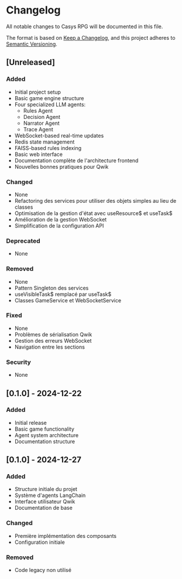 # Changelog

All notable changes to Casys RPG will be documented in this file.

The format is based on [Keep a Changelog](https://keepachangelog.com/en/1.0.0/),
and this project adheres to [Semantic Versioning](https://semver.org/spec/v2.0.0.html).

## [Unreleased]

### Added
- Initial project setup
- Basic game engine structure
- Four specialized LLM agents:
  - Rules Agent
  - Decision Agent
  - Narrator Agent
  - Trace Agent
- WebSocket-based real-time updates
- Redis state management
- FAISS-based rules indexing
- Basic web interface
- Documentation complète de l'architecture frontend
- Nouvelles bonnes pratiques pour Qwik

### Changed
- None
- Refactoring des services pour utiliser des objets simples au lieu de classes
- Optimisation de la gestion d'état avec useResource$ et useTask$
- Amélioration de la gestion WebSocket
- Simplification de la configuration API

### Deprecated
- None

### Removed
- None
- Pattern Singleton des services
- useVisibleTask$ remplacé par useTask$
- Classes GameService et WebSocketService

### Fixed
- None
- Problèmes de sérialisation Qwik
- Gestion des erreurs WebSocket
- Navigation entre les sections

### Security
- None

## [0.1.0] - 2024-12-22

### Added
- Initial release
- Basic game functionality
- Agent system architecture
- Documentation structure

## [0.1.0] - 2024-12-27

### Added
- Structure initiale du projet
- Système d'agents LangChain
- Interface utilisateur Qwik
- Documentation de base

### Changed
- Première implémentation des composants
- Configuration initiale

### Removed
- Code legacy non utilisé
